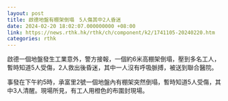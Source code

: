```yaml
---
layout: post
title: 啟德地盤有棚架倒塌　5人傷其中2人昏迷
date: 2024-02-20 18:02:07.000000000 +08:00
link: https://news.rthk.hk/rthk/ch/component/k2/1741105-20240220.htm
categories: rthk
---
```


啟德一個地盤發生工業意外，警方接報，一個約6米高棚架倒塌，壓到多名工人，暫時知道5人受傷，2人救出後昏迷，其中一人沒有呼吸脈搏，被送到聯合醫院。

事發在下午約5時，承富里2號一個地盤內有棚架突然倒塌，暫時知道5人受傷，其中3人清醒。現場所見，有工人用橙色的布圍封現場。
